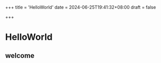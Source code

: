 +++
title = 'HelloWorld'
date = 2024-06-25T19:41:32+08:00
draft = false

+++
# HelloWorld

## **welcome**